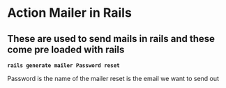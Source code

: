 # Action Mailer in Rails

## These are used to send mails in rails and these come pre loaded with rails
**`rails generate mailer Password reset`**

Password is the name of the mailer
reset is the email we want to send out
